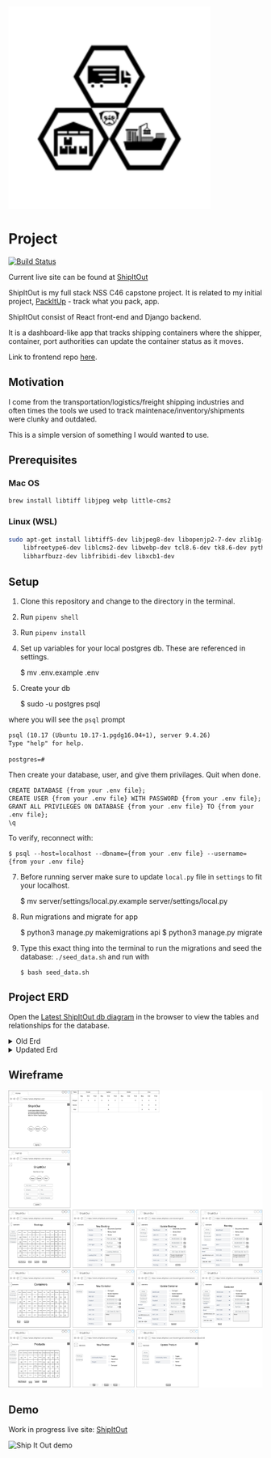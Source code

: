<img src="./assets/images/pugTransport.svg" alt="Pug Transport Company Icon" />

# Project

[![Build Status](https://travis-ci.com/CheoR/shipItOut-server.svg?branch=main)](https://travis-ci.com/CheoR/shipItOut-server)

Current live site can be found at [ShipItOut](https://shipitout-api.herokuapp.com/)

ShipItOut is my full stack NSS C46 capstone project. It is related to my initial project, [PackItUp](https://github.com/CheoR/pack-it-up) - track what you pack, app.

ShipItOut consist of React front-end and Django backend.

It is a dashboard-like app that tracks shipping containers where the shipper, container, port authorities can update the container status as it moves.

Link to frontend repo [here](https://github.com/CheoR/shipItOut-client).

## Motivation

I come from the transportation/logistics/freight shipping industries and often times the tools we used to track maintenace/inventory/shipments were clunky and outdated.

This is a simple version of something I would wanted to use.

## Prerequisites

### Mac OS

```sh
brew install libtiff libjpeg webp little-cms2
```

### Linux (WSL)

```sh
sudo apt-get install libtiff5-dev libjpeg8-dev libopenjp2-7-dev zlib1g-dev \
    libfreetype6-dev liblcms2-dev libwebp-dev tcl8.6-dev tk8.6-dev python3-tk \
    libharfbuzz-dev libfribidi-dev libxcb1-dev
```

## Setup

1.  Clone this repository and change to the directory in the terminal.
2.  Run `pipenv shell`
3.  Run `pipenv install`
4.  Set up variables for your local postgres db. These are referenced in settings.

    $ mv .env.example .env

5.  Create your db

    $ sudo -u postgres psql

where you will see the `psql` prompt

    psql (10.17 (Ubuntu 10.17-1.pgdg16.04+1), server 9.4.26)
    Type "help" for help.

    postgres=#

Then create your database, user, and give them privilages. Quit when done.

    CREATE DATABASE {from your .env file};
    CREATE USER {from your .env file} WITH PASSWORD {from your .env file};
    GRANT ALL PRIVILEGES ON DATABASE {from your .env file} TO {from your .env file};
    \q

To verify, reconnect with:

    $ psql --host=localhost --dbname={from your .env file} --username={from your .env file}

7.  Before running server make sure to update `local.py` file in `settings` to fit your localhost.

    $ mv server/settings/local.py.example server/settings/local.py

8.  Run migrations and migrate for app

    $ python3 manage.py makemigrations api
    $ python3 manage.py migrate

9.  Type this exact thing into the terminal to run the migrations and seed the database: `./seed_data.sh` and run with

        $ bash seed_data.sh

## Project ERD

Open the [Latest ShipItOut db diagram](https://dbdiagram.io/d/60be3bdfb29a09603d1855af) in the browser to view the tables and relationships for the database.

<details>
    <summary>Old Erd</summary>
  <img src="./assets/images/ShipItOut.png" alt="entity relationship diagram for Ship It Out database" />
</details>

<details>
<summary>Updated Erd</summary>
  <img src="./assets/images/ShipItOut2.png" alt="entity relationship diagram for Ship It Out de2 database" />
</details>

## Wireframe

<img src="./assets/images/ShipItOut_DrawIo.jpg" alt="Ship It Out wireframe" />

## Demo

Work in progress live site: [ShipItOut](http://shipitout.herokuapp.com/)

<img src="./assets/ShipItOut.gif" alt="Ship It Out demo" />

